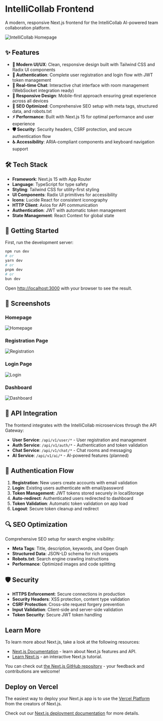 # IntelliCollab Frontend

A modern, responsive Next.js frontend for the IntelliCollab AI-powered team collaboration platform.

![IntelliCollab Homepage](https://github.com/user-attachments/assets/3803cf91-5f8b-4d33-853b-2051e7213da7)

## ✨ Features

- **🎨 Modern UI/UX**: Clean, responsive design built with Tailwind CSS and Radix UI components
- **🔐 Authentication**: Complete user registration and login flow with JWT token management
- **💬 Real-time Chat**: Interactive chat interface with room management (WebSocket integration ready)
- **📱 Responsive Design**: Mobile-first approach ensuring great experience across all devices
- **🚀 SEO Optimized**: Comprehensive SEO setup with meta tags, structured data, and robots.txt
- **⚡ Performance**: Built with Next.js 15 for optimal performance and user experience
- **🛡️ Security**: Security headers, CSRF protection, and secure authentication flow
- **♿ Accessibility**: ARIA-compliant components and keyboard navigation support

## 🛠️ Tech Stack

- **Framework**: Next.js 15 with App Router
- **Language**: TypeScript for type safety
- **Styling**: Tailwind CSS for utility-first styling
- **UI Components**: Radix UI primitives for accessibility
- **Icons**: Lucide React for consistent iconography
- **HTTP Client**: Axios for API communication
- **Authentication**: JWT with automatic token management
- **State Management**: React Context for global state

## 🚀 Getting Started

First, run the development server:

```bash
npm run dev
# or
yarn dev
# or
pnpm dev
# or
bun dev
```

Open [http://localhost:3000](http://localhost:3000) with your browser to see the result.

## 📸 Screenshots

### Homepage

![Homepage](https://github.com/user-attachments/assets/3803cf91-5f8b-4d33-853b-2051e7213da7)

### Registration Page

![Registration](https://github.com/user-attachments/assets/c0771045-a36f-4ee7-ab27-040fe7b2ed54)

### Login Page

![Login](https://github.com/user-attachments/assets/bf120bfb-950b-4a4a-a3c5-f5d8912b7780)

### Dashboard

![Dashboard](https://github.com/user-attachments/assets/c2022c5c-5d23-44e8-a81c-72195c26df47)

## 🔗 API Integration

The frontend integrates with the IntelliCollab microservices through the API Gateway:

- **User Service**: `/api/v1/user/*` - User registration and management
- **Auth Service**: `/api/v1/auth/*` - Authentication and token validation
- **Chat Service**: `/api/v1/chat/*` - Chat rooms and messaging
- **AI Service**: `/api/v1/ai/*` - AI-powered features (planned)

## 🔐 Authentication Flow

1. **Registration**: New users create accounts with email validation
2. **Login**: Existing users authenticate with email/password
3. **Token Management**: JWT tokens stored securely in localStorage
4. **Auto-redirect**: Authenticated users redirected to dashboard
5. **Token Validation**: Automatic token validation on app load
6. **Logout**: Secure token cleanup and redirect

## 🔍 SEO Optimization

Comprehensive SEO setup for search engine visibility:

- **Meta Tags**: Title, description, keywords, and Open Graph
- **Structured Data**: JSON-LD schema for rich snippets
- **Robots.txt**: Search engine crawling instructions
- **Performance**: Optimized images and code splitting

## 🛡️ Security

- **HTTPS Enforcement**: Secure connections in production
- **Security Headers**: XSS protection, content type validation
- **CSRF Protection**: Cross-site request forgery prevention
- **Input Validation**: Client-side and server-side validation
- **Token Security**: Secure JWT token handling

## Learn More

To learn more about Next.js, take a look at the following resources:

- [Next.js Documentation](https://nextjs.org/docs) - learn about Next.js features and API.
- [Learn Next.js](https://nextjs.org/learn) - an interactive Next.js tutorial.

You can check out [the Next.js GitHub repository](https://github.com/vercel/next.js) - your feedback and contributions are welcome!

## Deploy on Vercel

The easiest way to deploy your Next.js app is to use the [Vercel Platform](https://vercel.com/new?utm_medium=default-template&filter=next.js&utm_source=create-next-app&utm_campaign=create-next-app-readme) from the creators of Next.js.

Check out our [Next.js deployment documentation](https://nextjs.org/docs/app/building-your-application/deploying) for more details.
